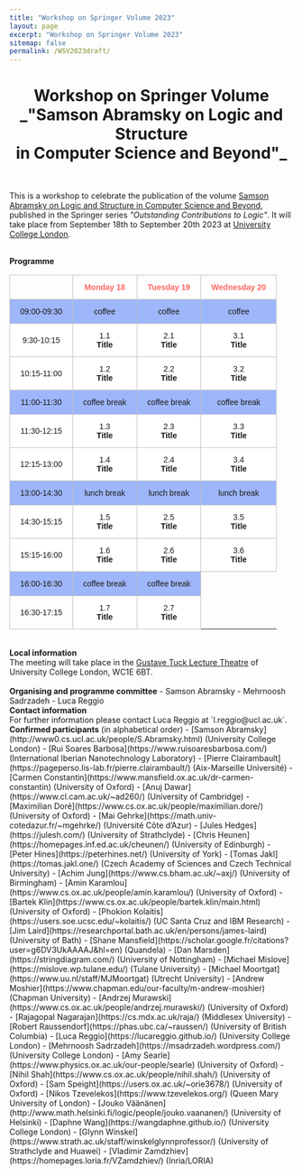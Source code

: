 ```yaml
---
title: "Workshop on Springer Volume 2023"
layout: page
excerpt: "Workshop on Springer Volume 2023"
sitemap: false
permalink: /WSV2023draft/
---
```


<h1 style="text-align: center;">Workshop on Springer Volume <br> _"Samson Abramsky on Logic and Structure <br> in Computer Science and Beyond"_</h1>

<br>

This is a workshop to celebrate the publication of the volume [Samson Abramsky on Logic and Structure in Computer Science and Beyond](https://link.springer.com/book/10.1007/978-3-031-24117-8), published in the Springer series _"Outstanding Contributions to Logic"_. It will take place from September 18th to September 20th 2023 at [University College London](https://www.ucl.ac.uk/).

<br>
<b>Programme</b> <br />

<style type="text/css">
.tg  {border-collapse:collapse;border-spacing:0;margin-left:auto;margin-right:auto;}
.tg td{border-color:black;border-style:solid;border-width:1px;font-family:Arial, sans-serif;font-size:14px;
  overflow:hidden;padding:13px 18px;word-break:normal;}
.tg th{border-color:black;border-style:solid;border-width:1px;font-family:Arial, sans-serif;font-size:14px;
  font-weight:normal;overflow:hidden;padding:13px 18px;word-break:normal;}
.tg .tg-c0l1{border-color:#c0c0c0;text-align:center;vertical-align:center}
.tg .tg-f78n{background-color:#9eb6fa;border-color:#c0c0c0;text-align:center;vertical-align:center}
.tg .tg-xz0k{border-color:#c0c0c0;color:#fd6864;font-weight:bold;text-align:center;vertical-align:center}
.tg .tg-efqa{background-color:#ffffff;border-color:#c0c0c0;text-align:center;vertical-align:center}
</style>
<table class="tg">
<thead>
  <tr>
    <th class="tg-c0l1"></th>
    <th class="tg-xz0k">Monday 18</th>
    <th class="tg-xz0k">Tuesday 19</th>
    <th class="tg-xz0k">Wednesday 20</th>
  </tr>
</thead>
<tbody>
  <tr>
    <td class="tg-f78n">09:00-09:30</td>
    <td class="tg-f78n">coffee</td>
    <td class="tg-f78n">coffee</td>
    <td class="tg-f78n">coffee</td>
  </tr>	
  <tr>
    <td class="tg-efqa">9:30-10:15</td>
    <td class="tg-efqa"> 1.1 <br> <b>Title</b></td>
    <td class="tg-efqa"> 2.1 <br> <b>Title</b></td>
    <td class="tg-efqa"> 3.1 <br> <b>Title</b></td>
  </tr>
  <tr>
    <td class="tg-efqa">10:15-11:00</td>
    <td class="tg-efqa"> 1.2 <br> <b>Title</b></td>
    <td class="tg-efqa"> 2.2 <br> <b>Title</b></td>
	<td class="tg-efqa"> 3.2 <br> <b>Title</b></td>
  </tr>
  <tr>
    <td class="tg-f78n">11:00-11:30</td>
    <td class="tg-f78n">coffee break</td>
    <td class="tg-f78n">coffee break</td>
    <td class="tg-f78n">coffee break</td>
  </tr>
  <tr>
    <td class="tg-efqa">11:30-12:15</td>
    <td class="tg-efqa"> 1.3 <br> <b>Title</b></td>
    <td class="tg-efqa"> 2.3 <br> <b>Title</b></td>
	<td class="tg-efqa"> 3.3 <br> <b>Title</b></td>
  </tr>
  <tr>
    <td class="tg-efqa">12:15-13:00</td>
    <td class="tg-efqa"> 1.4 <br> <b>Title</b></td>
    <td class="tg-efqa"> 2.4 <br> <b>Title</b></td>
	<td class="tg-efqa"> 3.4 <br> <b>Title</b></td>
  </tr>
  <tr>
    <td class="tg-f78n">13:00-14:30</td>
    <td class="tg-f78n">lunch break</td>
    <td class="tg-f78n">lunch break</td>
    <td class="tg-f78n">lunch break</td>
  </tr>
  <tr>
    <td class="tg-efqa">14:30-15:15</td>
    <td class="tg-efqa"> 1.5 <br> <b>Title</b></td>
    <td class="tg-efqa"> 2.5 <br> <b>Title</b></td>
    <td class="tg-efqa"> 3.5 <br> <b>Title</b></td>
  </tr>
  <tr>
    <td class="tg-efqa">15:15-16:00</td>
    <td class="tg-efqa"> 1.6 <br> <b>Title</b></td>
    <td class="tg-efqa"> 2.6 <br> <b>Title</b></td>
    <td class="tg-efqa"> 3.6 <br> <b>Title</b></td>
  </tr> 
  <tr>
    <td class="tg-f78n">16:00-16:30</td>
    <td class="tg-f78n">coffee break</td>
    <td class="tg-f78n">coffee break</td>
    <!--<td class="tg-efqa"></td>-->
  </tr>
  <tr>
    <td class="tg-c0l1" rowspan="2">16:30-17:15</td>
    <td class="tg-efqa"> 1.7 <br> <b>Title</b></td>
    <td class="tg-efqa"> 2.7 <br> <b>Title</b></td>
  </tr>
</tbody>
</table>


<br>
<b>Local information</b> <br /> The meeting will take place in the <a href="https://www.ucl.ac.uk/maps/gustave-tuck-lt">Gustave Tuck Lecture Theatre</a> of University College London, WC1E 6BT.<br>


<br>
<b>Organising and programme committee</b>
- Samson Abramsky
- Mehrnoosh Sadrzadeh
- Luca Reggio

<br>
<b>Contact information</b> <br /> For further information please contact Luca Reggio at `l.reggio@ucl.ac.uk`.

<br>
<b>Confirmed participants</b> (in alphabetical order)
- [Samson Abramsky](http://www0.cs.ucl.ac.uk/people/S.Abramsky.html) (University College London)
- [Rui Soares Barbosa](https://www.ruisoaresbarbosa.com/) (International Iberian Nanotechnology Laboratory)
- [Pierre Clairambault](https://pageperso.lis-lab.fr/pierre.clairambault/) (Aix-Marseille Université)
- [Carmen Constantin](https://www.mansfield.ox.ac.uk/dr-carmen-constantin) (University of Oxford)
- [Anuj Dawar](https://www.cl.cam.ac.uk/~ad260/) (University of Cambridge)
- [Maximilian Doré](https://www.cs.ox.ac.uk/people/maximilian.dore/) (University of Oxford)
- [Mai Gehrke](https://math.univ-cotedazur.fr/~mgehrke/) (Université Côte d’Azur)
- [Jules Hedges](https://julesh.com/) (University of Strathclyde)
- [Chris Heunen](https://homepages.inf.ed.ac.uk/cheunen/) (University of Edinburgh)
- [Peter Hines](https://peterhines.net/) (University of York)
- [Tomas Jakl](https://tomas.jakl.one/) (Czech Academy of Sciences and Czech Technical University)
- [Achim Jung](https://www.cs.bham.ac.uk/~axj/) (University of Birmingham)
- [Amin Karamlou](https://www.cs.ox.ac.uk/people/amin.karamlou/) (University of Oxford)
- [Bartek Klin](https://www.cs.ox.ac.uk/people/bartek.klin/main.html) (University of Oxford)
- [Phokion Kolaitis](https://users.soe.ucsc.edu/~kolaitis/) (UC Santa Cruz and IBM Research)
- [Jim Laird](https://researchportal.bath.ac.uk/en/persons/james-laird) (University of Bath)
- [Shane Mansfield](https://scholar.google.fr/citations?user=g6DV3UkAAAAJ&hl=en) (Quandela)
- [Dan Marsden](https://stringdiagram.com/) (University of Nottingham)
- [Michael Mislove](https://mislove.wp.tulane.edu/) (Tulane University)
- [Michael Moortgat](https://www.uu.nl/staff/MJMoortgat) (Utrecht University)
- [Andrew Moshier](https://www.chapman.edu/our-faculty/m-andrew-moshier) (Chapman University)
- [Andrzej Murawski](https://www.cs.ox.ac.uk/people/andrzej.murawski/) (University of Oxford)
- [Rajagopal Nagarajan](https://cs.mdx.ac.uk/raja/) (Middlesex University)
- [Robert Raussendorf](https://phas.ubc.ca/~raussen/) (University of British Columbia)
- [Luca Reggio](https://lucareggio.github.io/) (University College London)
- [Mehrnoosh Sadrzadeh](https://msadrzadeh.wordpress.com/) (University College London)
- [Amy Searle](https://www.physics.ox.ac.uk/our-people/searle) (University of Oxford)
- [Nihil Shah](https://www.cs.ox.ac.uk/people/nihil.shah/) (University of Oxford)
- [Sam Speight](https://users.ox.ac.uk/~orie3678/) (University of Oxford)
- [Nikos Tzevelekos](https://www.tzevelekos.org/) (Queen Mary University of London)
- [Jouko Väänänen](http://www.math.helsinki.fi/logic/people/jouko.vaananen/) (University of Helsinki)
- [Daphne Wang](https://wangdaphne.github.io/) (University College London)
- [Glynn Winskel](https://www.strath.ac.uk/staff/winskelglynnprofessor/) (University of Strathclyde and Huawei)
- [Vladimir Zamdzhiev](https://homepages.loria.fr/VZamdzhiev/) (Inria/LORIA)




<br>